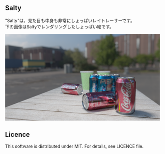 Salty
------

"Salty"は，見た目も中身も非常にしょっぱいレイトレーサーです。  
下の画像はSaltyでレンダリングしたしょっぱい絵です。  

![しょぱい絵](./etc/result.png)  

Licence
--------------------

This software is distributed under MIT. For details, see LICENCE file.

